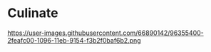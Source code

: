 # Culinate
https://user-images.githubusercontent.com/66890142/96355400-2feafc00-1096-11eb-9154-f3b2f0baf6b2.png
